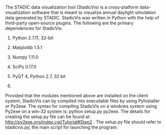 
The STADIC data visualization tool (StadicVis) is a cross-platform data-visualization software that is meant to visualize annual daylight simulation data generated by STADIC. StadicVis was written in Python with the help of third-party open-source plugins. 
The following are the primary dependencies for StadicVis:

1.	Python 2.7.11, 32-bit 

2.	Matplotlib 1.5.1 

3.	Numpy 1.11.0 

4.	SciPy 0.17.0 

5.	PyQT 4, Python 2.7, 32 bit 
6.	
Provided that the modules mentioned above are installed on the client system, StadicVis can by compiled into executable files by using PyInstaller or Py2exe. 
The syntax for compiling StadicVis on a windows system using Py2exe on a win-32 system is: 
python setup.py py2exe. 
The details for creating the setup.py file can be found at: http://py2exe.org/index.cgi/Tutorial#Step2 . The setup.py file should refer to stadicvis.py, the main script for launching the program.
